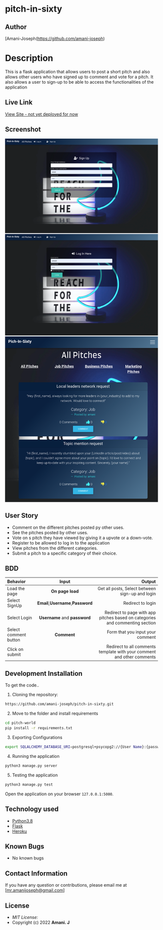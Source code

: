 # pitch-in-sixty
## Author

[Amani-Joseph(https://github.com/amani-joseph)

# Description
This  is a flask application that allows users to post a short pitch and also allows other users who have signed up to comment and vote for a pitch. It also allows a user to sign-up to be able to access the functionalities of the application

## Live Link
[View Site - not yet deployed for now]()

## Screenshot

<img src="https://github.com/amani-joseph/pitch-in-sixty/blob/master/app/static/images/pitch-in-sixty.herokuapp.com_signup.png?raw=true" >
<img src="https://github.com/amani-joseph/pitch-in-sixty/blob/master/app/static/images/pitch-in-sixty.herokuapp.com_login.png?raw=true" >
<img src="https://github.com/amani-joseph/pitch-in-sixty/blob/master/app/static/images/pitch-in-sixty.herokuapp.com_%20(1).png?raw=true" >


## User Story

* Comment on the different pitches posted py other uses.
* See the pitches posted by other uses.
* Vote on s pitch they have viewed by giving it a upvote or a down-vote.
* Register to be allowed to log in to the application
* View pitches from the different categories.
* Submit a pitch to a specific category of their choice.

## BDD
| Behavior | Input | Output |
| :---------------- | :---------------: | ------------------: |
| Load the page | **On page load** | Get all posts, Select between sign-up and login|
| Select SignUp| **Email**,**Username**,**Password** | Redirect to login|
| Select Login | **Username** and **password** | Redirect to page with app pitches based on categories and commenting section|
| Select comment button | **Comment** | Form that you input your comment|
| Click on submit |  | Redirect to all comments template with your comment and other comments|





## Development Installation
To get the code..

1. Cloning the repository:
  ```bash
  https://github.com/amani-joseph/pitch-in-sixty.git
  ```
2. Move to the folder and install requirements
  ```bash
  cd pitch-world
  pip install -r requirements.txt
  ```
3. Exporting Configurations
  ```bash
  export SQLALCHEMY_DATABASE_URI=postgresql+psycopg2://{User Name}:{password}@localhost/{database name}
  ```
4. Running the application
  ```bash
  python3 manage.py server
  ```
5. Testing the application
  ```bash
  python3 manage.py test
  ```
Open the application on your browser `127.0.0.1:5000`.


## Technology used

* [Python3.8](https://www.python.org/)
* [Flask](http://flask.pocoo.org/)
* [Heroku](https://heroku.com)


## Known Bugs
* No known bugs

## Contact Information 

If you have any question or contributions, please email me at [mr.amanijoseph@gmail.com]

## License
* *MIT License:*
* Copyright (c) 2022 **Amani. J**
